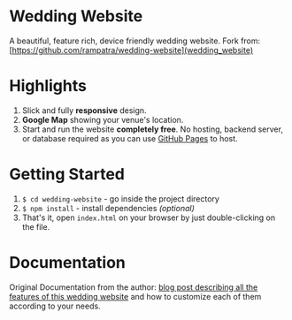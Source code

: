 # Wedding Website
A beautiful, feature rich, device friendly wedding website. Fork from: [https://github.com/rampatra/wedding-website](wedding_website)

# Highlights
1. Slick and fully __responsive__ design.
2. __Google Map__ showing your venue's location.
3. Start and run the website __completely free__. No hosting, backend server, or database required as you can use
   [GitHub Pages](https://pages.github.com/) to host.

# Getting Started
1. `$ cd wedding-website` - go inside the project directory
2. `$ npm install` - install dependencies _(optional)_
3. That's it, open `index.html` on your browser by just double-clicking on the file.

# Documentation
Original Documentation from the author: 
[blog post describing all the features of this wedding website](https://blog.rampatra.com/wedding-website) and how to
customize each of them according to your needs.
